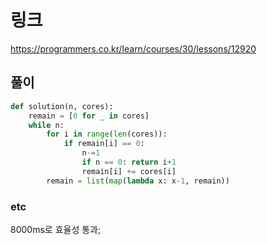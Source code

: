 # 링크
https://programmers.co.kr/learn/courses/30/lessons/12920

## 풀이
```python
def solution(n, cores):
    remain = [0 for _ in cores]
    while n:
        for i in range(len(cores)):
            if remain[i] == 0:
                n-=1
                if n == 0: return i+1
                remain[i] += cores[i]
        remain = list(map(lambda x: x-1, remain))
```

### etc
8000ms로 효율성 통과;
 
